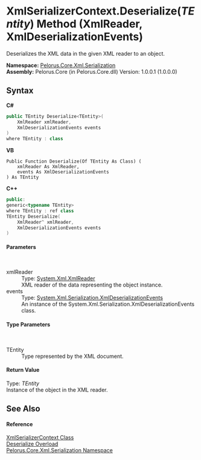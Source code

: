 # XmlSerializerContext.Deserialize(*TEntity*) Method (XmlReader, XmlDeserializationEvents)
 

Deserializes the XML data in the given XML reader to an object.

**Namespace:**&nbsp;<a href="9052B9D6">Pelorus.Core.Xml.Serialization</a><br />**Assembly:**&nbsp;Pelorus.Core (in Pelorus.Core.dll) Version: 1.0.0.1 (1.0.0.0)

## Syntax

**C#**<br />
``` C#
public TEntity Deserialize<TEntity>(
	XmlReader xmlReader,
	XmlDeserializationEvents events
)
where TEntity : class

```

**VB**<br />
``` VB
Public Function Deserialize(Of TEntity As Class) ( 
	xmlReader As XmlReader,
	events As XmlDeserializationEvents
) As TEntity
```

**C++**<br />
``` C++
public:
generic<typename TEntity>
where TEntity : ref class
TEntity Deserialize(
	XmlReader^ xmlReader, 
	XmlDeserializationEvents events
)
```


#### Parameters
&nbsp;<dl><dt>xmlReader</dt><dd>Type: <a href="http://msdn2.microsoft.com/en-us/library/b8a5e1s5" target="_blank">System.Xml.XmlReader</a><br />XML reader of the data representing the object instance.</dd><dt>events</dt><dd>Type: <a href="http://msdn2.microsoft.com/en-us/library/sd2w86a5" target="_blank">System.Xml.Serialization.XmlDeserializationEvents</a><br />An instance of the System.Xml.Serialization.XmlDeserializationEvents class.</dd></dl>

#### Type Parameters
&nbsp;<dl><dt>TEntity</dt><dd>Type represented by the XML document.</dd></dl>

#### Return Value
Type: *TEntity*<br />Instance of the object in the XML reader.

## See Also


#### Reference
<a href="859B939D">XmlSerializerContext Class</a><br /><a href="D63FA1E1">Deserialize Overload</a><br /><a href="9052B9D6">Pelorus.Core.Xml.Serialization Namespace</a><br />